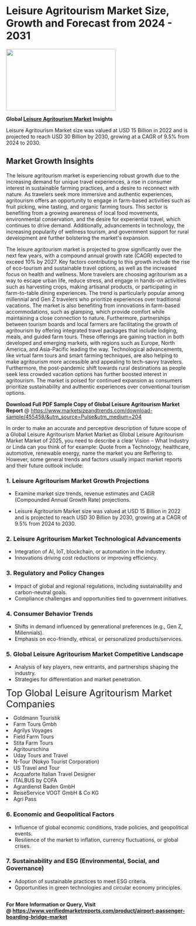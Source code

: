 <H1>Leisure Agritourism Market Size, Growth and Forecast from 2024 - 2031</H1><img class="aligncenter size-medium wp-image-584254" src="https://thirdeyenews.in/wp-content/uploads/2024/09/Global-Market-Research-300x168.jpeg" alt="" width="300" height="168" /><p><strong>Global&nbsp;<a href="https://www.marketsizeandtrends.com/download-sample/455458/&amp;utm_source=Pulse&amp;utm_medium=204">Leisure Agritourism Market</a> Insights</strong></p><p>Leisure Agritourism Market size was valued at USD 15 Billion in 2022 and is projected to reach USD 30 Billion by 2030, growing at a CAGR of 9.5% from 2024 to 2030.</p><p><h2>Market Growth Insights</h2> <p>The leisure agritourism market is experiencing robust growth due to the increasing demand for unique travel experiences, a rise in consumer interest in sustainable farming practices, and a desire to reconnect with nature. As travelers seek more immersive and authentic experiences, agritourism offers an opportunity to engage in farm-based activities such as fruit picking, wine tasting, and organic farming tours. This sector is benefiting from a growing awareness of local food movements, environmental conservation, and the desire for experiential travel, which continues to drive demand. Additionally, advancements in technology, the increasing popularity of wellness tourism, and government support for rural development are further bolstering the market's expansion. </p> <p>The leisure agritourism market is projected to grow significantly over the next few years, with a compound annual growth rate (CAGR) expected to exceed 10% by 2027. Key factors contributing to this growth include the rise of eco-tourism and sustainable travel options, as well as the increased focus on health and wellness. More travelers are choosing agritourism as a way to escape urban life, reduce stress, and engage in hands-on activities such as harvesting crops, making artisanal products, or participating in farm-to-table dining experiences. The trend is particularly popular among millennial and Gen Z travelers who prioritize experiences over traditional vacations. The market is also benefiting from innovations in farm-based accommodations, such as glamping, which provide comfort while maintaining a close connection to nature. Furthermore, partnerships between tourism boards and local farmers are facilitating the growth of agritourism by offering integrated travel packages that include lodging, meals, and guided farm tours. These offerings are gaining traction in both developed and emerging markets, with regions such as Europe, North America, and Asia-Pacific leading the way. Technological advancements, like virtual farm tours and smart farming techniques, are also helping to make agritourism more accessible and appealing to tech-savvy travelers. Furthermore, the post-pandemic shift towards rural destinations as people seek less crowded vacation options has further boosted interest in agritourism. The market is poised for continued expansion as consumers prioritize sustainability and authentic experiences over conventional tourism options. </p><p><span class=""><strong>Download Full PDF Sample Copy of Global Leisure Agritourism Market Report</strong> @ <a href="https://www.marketsizeandtrends.com/download-sample/455458/&amp;utm_source=Pulse&amp;utm_medium=204" target="_blank">https://www.marketsizeandtrends.com/download-sample/455458/&amp;utm_source=Pulse&amp;utm_medium=204</a></span></p><p>In order to make an accurate and perceptive description of future scope of a Global&nbsp;Leisure Agritourism Market Market as Global&nbsp;Leisure Agritourism Market Market of 2025, you need to describe a clear Vision &ndash; What Industry or Linda can you think of for example: Quote from a Technology, healthcare, automotive, renewable energy, name the market you are Reffering to. However, some general trends and factors usually impact market reports and their future outlook include:</p><h3>1.&nbsp;<strong>Leisure Agritourism Market Growth Projections</strong></h3><ul><li>Examine market size trends, revenue estimates and CAGR (Compounded Annual Growth Rate) projections.</li><li><p>Leisure Agritourism Market size was valued at USD 15 Billion in 2022 and is projected to reach USD 30 Billion by 2030, growing at a CAGR of 9.5% from 2024 to 2030.</p></li></ul><h3>2.&nbsp;<strong>Leisure Agritourism Market Technological Advancements</strong></h3><ul><li>Integration of AI, IoT, blockchain, or automation in the industry.</li><li>Innovations driving cost reductions or improving efficiency.</li></ul><h3>3.&nbsp;<strong>Regulatory and Policy Changes</strong></h3><ul><li>Impact of global and regional regulations, including sustainability and carbon-neutral goals.</li><li>Compliance challenges and opportunities tied to government initiatives.</li></ul><h3>4.&nbsp;<strong>Consumer Behavior Trends</strong></h3><ul><li>Shifts in demand influenced by generational preferences (e.g., Gen Z, Millennials).</li><li>Emphasis on eco-friendly, ethical, or personalized products/services.</li></ul><h3>5.&nbsp;<strong>Global Leisure Agritourism Market Competitive Landscape</strong></h3><ul><li>Analysis of key players, new entrants, and partnerships shaping the industry.</li><li>Strategies for differentiation and market penetration.</li></ul><p data-pm-slice="1 1 []"><span style="color: inherit; font-family: inherit; font-size: 25px;">Top Global Leisure Agritourism Market Companies</span></p><div class="" data-test-id=""><p><li>Goldmann Touristik</li><li> Farm Tours Gmbh</li><li> Agrilys Voyages</li><li> Field Farm Tours</li><li> Stita Farm Tours</li><li> Agritourschina</li><li> Uday Tours and Travel</li><li> N-Tour (Nokyo Tourist Corporation)</li><li> US Travel and Tour</li><li> Acquaforte Italian Travel Designer</li><li> ITALBUS by COFA</li><li> Agrardienst Baden GmbH</li><li> ReiseService VOGT GmbH & Co KG</li><li> Agri Pass</li></p></div><h3>6.&nbsp;<strong>Economic and Geopolitical Factors</strong></h3><ul><li>Influence of global economic conditions, trade policies, and geopolitical events.</li><li>Resilience of the market to inflation, currency fluctuations, or global crises.</li></ul><h3>7.&nbsp;<strong>Sustainability and ESG (Environmental, Social, and Governance)</strong></h3><ul><li>Adoption of sustainable practices to meet ESG criteria.</li><li>Opportunities in green technologies and circular economy principles.</li></ul><h2><strong style="font-size: 14px;">For More Information or Query, Visit @&nbsp;</strong><a style="background-color: #ffffff; font-size: 14px;" href="https://www.marketsizeandtrends.com/report/leisure-agritourism-market/" target="_blank">https://www.verifiedmarketreports.com/product/airport-passenger-boarding-bridge-market</a></h2>
